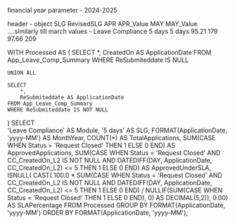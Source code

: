 financial year parameter - 2024-2025

header - object	            SLG	   RevisedSLG	       APR	          APR_Value	    MAY	               MAY_Value   ....similarly till march
values  - Leave Compliance	5 days	5 days	         95.21	          179	        97.66	             209


WITH Processed AS (
    SELECT 
        *, 
        CreatedOn AS ApplicationDate
    FROM App_Leave_Comp_Summary
    WHERE ReSubmiteddate IS NULL

    UNION ALL

    SELECT 
        *, 
        ReSubmiteddate AS ApplicationDate
    FROM App_Leave_Comp_Summary
    WHERE ReSubmiteddate IS NOT NULL
)
SELECT  
    'Leave Compliance' AS Module,
    '5 days' AS SLG,
    FORMAT(ApplicationDate, 'yyyy-MM') AS MonthYear,
    COUNT(*) AS TotalApplications,
    SUM(CASE WHEN Status = 'Request Closed' THEN 1 ELSE 0 END) AS ApprovedApplications,
    SUM(CASE 
            WHEN Status = 'Request Closed' 
                 AND CC_CreatedOn_L2 IS NOT NULL 
                 AND DATEDIFF(DAY, ApplicationDate, CC_CreatedOn_L2) <= 5 
         THEN 1 ELSE 0 END) AS ApprovedUnderSLA,
    ISNULL(
        CAST(
            100.0 * SUM(CASE 
                         WHEN Status = 'Request Closed' 
                              AND CC_CreatedOn_L2 IS NOT NULL 
                              AND DATEDIFF(DAY, ApplicationDate, CC_CreatedOn_L2) <= 5 
                    THEN 1 ELSE 0 END)
            / NULLIF(SUM(CASE WHEN Status = 'Request Closed' THEN 1 ELSE 0 END), 0)
        AS DECIMAL(5,2)),
    0.00) AS SLAPercentage
FROM Processed
GROUP BY FORMAT(ApplicationDate, 'yyyy-MM')
ORDER BY FORMAT(ApplicationDate, 'yyyy-MM');








